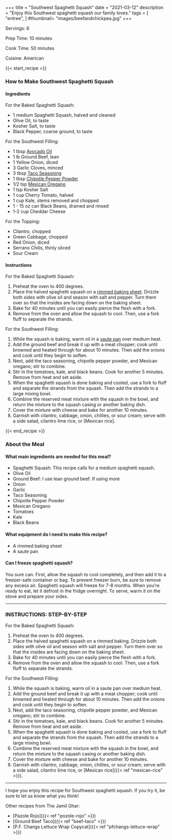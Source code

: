 +++
title = "Southwest Spaghetti Squash"
date = "2021-03-12"
description = "Enjoy this Southwest spaghetti squash our family loves."
tags = [
    "entree",
]
#thumbnail= "images/beefandchickpea.jpg"
+++

Servings: 6 <!--more-->

Prep Time: 10 minutes 

Cook Time: 50 minutes 

Cuisine: American 

{{< start_recipe >}}

### How to Make Southwest Spaghetti Squash 

#### Ingredients 

For the Baked Spaghetti Squash: 

* 1 medium Spaghetti Squash, halved and cleaned 
* Olive Oil, to taste 
* Kosher Salt, to taste 
* Black Pepper, coarse ground, to taste 

For the Southwest Filling: 

* 1 tbsp [Avocado Oil](https://amzn.to/3qMzfTR)
* 1 lb Ground Beef, lean
* 1 Yellow Onion, diced 
* 3 Garlic Cloves, minced 
* 3 tbsp [Taco Seasoning](https://amzn.to/3coNB4f)
* 1 tbsp [Chipotle Pepper Powder](https://amzn.to/3HCpSfA)
* 1/2 tsp [Mexican Oregano](https://amzn.to/3oLQKkG) 
* 1 tsp Kosher Salt 
* 1 cup Cherry Tomato, halved 
* 1 cup Kale, stems removed and chopped 
* 1 - 15 oz can Black Beans, drained and rinsed 
* 1-2 cup Cheddar Cheese 

For the Topping: 

* Cilantro, chopped 
* Green Cabbage, chopped 
* Red Onion, diced 
* Serrano Chilis, thinly sliced 
* Sour Cream 
  
#### Instructions

For the Baked Spaghetti Squash: 

1. Preheat the oven to 400 degrees. 
2. Place the halved spaghetti squash on a [rimmed baking sheet](https://amzn.to/3oXRaVd). Drizzle both sides with olive oil and season with salt and pepper. Turn them over so that the insides are facing down on the baking sheet. 
3. Bake for 40 minutes until you can easily pierce the flesh with a fork.  
4. Remove from the oven and allow the squash to cool. Then, use a fork fluff to separate the strands.

For the Southwest Filling: 

1. While the squash is baking, warm oil in a [saute pan](https://amzn.to/3wWoZtf) over medium heat. 
2. Add the ground beef and break it up with a meat chopper; cook until browned and heated through for about 10 minutes. Then add the onions and cook until they begin to soften. 
3. Next, add the taco seasoning, chipotle pepper powder, and Mexican oregano; stir to combine. 
4. Stir in the tomatoes, kale, and black beans. Cook for another 5 minutes. Remove from heat and set aside. 
5. When the spaghetti squash is done baking and cooled, use a fork to fluff and separate the strands from the squash. Then add the strands to a large mixing bowl. 
6. Combine the reserved meat mixture with the squash in the bowl, and return the mixture to the squash casing or another baking dish. 
7. Cover the mixture with cheese and bake for another 10 minutes. 
8. Garnish with cilantro, cabbage, onion, chillies, or sour cream; serve with a side salad, cilantro lime rice, or [Mexican rice]. 

{{< end_recipe >}}

### About the Meal 

#### What main ingredients are needed for this meal?

* Spaghetti Squash: This recipe calls for a medium spaghetti squash.  
* Olive Oil 
* Ground Beef: I use lean ground beef. If using more 
* Onion 
* Garlic 
* Taco Seasoning 
* Chipotle Pepper Powder 
* Mexican Oregano 
* Tomatoes
* Kale 
* Black Beans 

#### What equipment do I need to make this recipe?

* A rimmed baking sheet 
* A saute pan 

#### Can I freeze spaghetti squash?

You sure can. First, allow the squash to cool completely, and then add it to a freezer-safe container or bag. To prevent freezer burn, be sure to remove any excess air. Spaghetti squash will freeze for 7-8 months. When you’re ready to eat, let it defrost in the fridge overnight. To serve, warm it on the stove and prepare your sides.

---- 

### INSTRUCTIONS: STEP-BY-STEP 

For the Baked Spaghetti Squash: 

1. Preheat the oven to 400 degrees. 
2. Place the halved spaghetti squash on a rimmed baking. Drizzle both sides with olive oil and season with salt and pepper. Turn them over so that the insides are facing down on the baking sheet. 
3. Bake for 40 minutes until you can easily pierce the flesh with a fork.  
4. Remove from the oven and allow the squash to cool. Then, use a fork fluff to separate the strands.

For the Southwest Filling: 

1. While the squash is baking, warm oil in a saute pan over medium heat. 
2. Add the ground beef and break it up with a meat chopper; cook until browned and heated through for about 10 minutes. Then add the onions and cook until they begin to soften. 
3. Next, add the taco seasoning, chipotle pepper powder, and Mexican oregano; stir to combine. 
4. Stir in the tomatoes, kale, and black beans. Cook for another 5 minutes. Remove from heat and set aside. 
5. When the spaghetti squash is done baking and cooled, use a fork to fluff and separate the strands from the squash. Then add the strands to a large mixing bowl. 
6. Combine the reserved meat mixture with the squash in the bowl, and return the mixture to the squash casing or another baking dish. 
7. Cover the mixture with cheese and bake for another 10 minutes. 
8. Garnish with cilantro, cabbage, onion, chillies, or sour cream; serve with a side salad, cilantro lime rice, or [Mexican rice]({{< ref "mexican-rice" >}}). 

----

I hope you enjoy this recipe for Southwest spaghetti squash. If you try it, be sure to let us know what you think!

Other recipes from The Jamil Ghar:
* [Pazole Rojo]({{< ref "pozole-rojo" >}}) 
* [Ground Beef Taco]({{< ref "beef-taco" >}})
* [P.F. Changs Lettuce Wrap Copycat]({{< ref "pfchangs-lettuce-wrap" >}})
